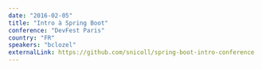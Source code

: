 ```yaml
---
date: "2016-02-05"
title: "Intro à Spring Boot"
conference: "DevFest Paris"
country: "FR"
speakers: "bclozel"
externalLink: https://github.com/snicoll/spring-boot-intro-conference
---
```

